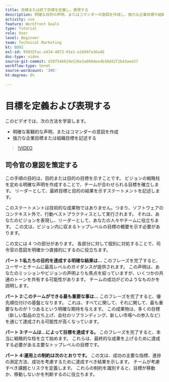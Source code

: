 ```yaml
---
title: 目標または終了目標を定義し、表現する
description: 明確な目的の声明、またはコマンダーの意図を作成し、強力な企業目標や組織目標を記述する方法を学びます。
activity: use
feature: Workfront Goals
type: Tutorial
role: User
level: Beginner
team: Technical Marketing
kt: 8892
exl-id: 95035fac-e434-4073-91e1-e16997a36a46
doc-type: video
source-git-commit: d39754b619e526e1a869deedb38dd2f2b43aee57
workflow-type: tm+mt
source-wordcount: '395'
ht-degree: 0%

---
```


# 目標を定義および表現する

このビデオでは、次の方法を学習します。

* 明確な客観的な声明、またはコマンダーの意図を作成
* 強力な企業目標または組織目標を記述する

>[!VIDEO](https://video.tv.adobe.com/v/335186/?quality=12)

<!--
Your turn graphic
-->

## 司令官の意図を策定する

この手順の目的は、目的または目的の目標を示すことです。 ビジョンの戦略柱を定める明確な声明を作成することで、チームが合わせられる目標を確立します。 リーダーとして、最終目標と目的の結果を示すステートメントを記述します。

このステートメントは技術的な成果物ではありません。つまり、ソフトウェアのコンテキスト外で、行動ベストプラクティスとして実行されます。 それは、あなたのビジョンを表現し、リーダーとして、あなたの人々やチームに役立ちます。 この文は、ビジョン内に収まるトップレベルの目標の概要を示す必要があります。

この文には 4 つの部分があります。 各部分に対して個別に対処することで、司令官の意図を明確かつ直接的にするのに役立ちます。

**パート 1:私たちの目的を達成する明確な結果は…**
このフレーズを完了すると、ユーザーとチームに最高レベルのガイダンスが提供されます。 この声明は、あなたのミッションやビジョンの声明よりも焦点を絞っていますが、いくつかの共通のトーンを共有する可能性があります。 チームの成功がどのようなものかを説明します。

**パート 2:このチームができる最も重要な事は…**
このフレーズを完了すると、優先順位付けの基盤となります。 これは、すべてに関して、それに関して、最も重要なものが 1 つあるという明確な期待を与えます。 この成果物は、多くの目標（新しい製品の立ち上げ、会社のリブランディング、新しい市場への参入など）を通じて達成される可能性が高くなっています。

**パート 3:チームは…によって目標を達成する。**
このフレーズを完了すると、本当に戦略的な柱を立て始めます。 これらは、最終的な成果を上げるために達成する必要がある主要なトップレベルの目標です。

**パート 4:運用上の制約は次のとおりです。**
この文は、成功の主要な指標、進捗の測定方法、成功を考慮するために達成すべき結果を示します。 チームが考慮すべき課題とリスクを定義します。 これらの制約を識別すると、目標が移動か、移動しないかを判断するのに役立ちます。
